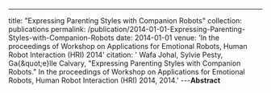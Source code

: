 ---
title: "Expressing Parenting Styles with Companion Robots"
collection: publications
permalink: /publication/2014-01-01-Expressing-Parenting-Styles-with-Companion-Robots
date: 2014-01-01
venue: 'In the proceedings of Workshop on Applications for Emotional Robots, Human Robot Interaction (HRI) 2014'
citation: ' Wafa Johal,  Sylvie Pesty,  Ga{\&quot;e}lle Calvary, &quot;Expressing Parenting Styles with Companion Robots.&quot; In the proceedings of Workshop on Applications for Emotional Robots, Human Robot Interaction (HRI) 2014, 2014.'
---**Abstract** 
